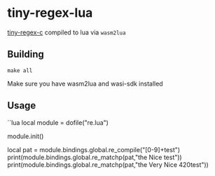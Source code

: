 # tiny-regex-lua

[tiny-regex-c](https://github.com/kokke/tiny-regex-c/blob/master/Makefile) compiled to lua via `wasm2lua`

## Building

`make all`

Make sure you have wasm2lua and wasi-sdk installed

## Usage

``lua
local module = dofile("re.lua")

module.init()

local pat = module.bindings.global.re_compile("[0-9]+test")
print(module.bindings.global.re_matchp(pat,"the Nice test"))
print(module.bindings.global.re_matchp(pat,"the Very Nice 420test"))

```
